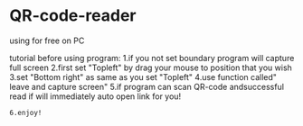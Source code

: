 # QR-code-reader
using for free  on PC               



tutorial before using program:
    1.if you not set boundary program will capture full screen
    2.first set "Topleft" by drag your mouse to position that you wish
    3.set "Bottom right" as same as you set "Topleft"
    4.use function called" leave and capture screen"
    5.if program can scan QR-code andsuccessful read if will immediately auto open link for you!
    
    6.enjoy!
    
